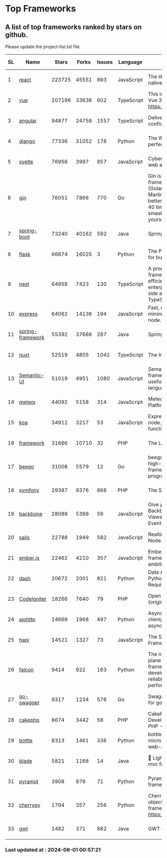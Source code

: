 # Top Frameworks
## A list of top frameworks ranked by stars on github.  
Please update the project-list.txt file.

| SL| Name  | Stars| Forks| Issues | Language | Description | Last Commit |
| --| ------| -----| ---- | ------ | -------- | ----------- | ----------- |
| 1 | [react](https://github.com/facebook/react) | 223725 | 45551 | 893 | JavaScript | The library for web and native user interfaces. | 2024-05-31 23:15:27 |
| 2 | [vue](https://github.com/vuejs/vue) | 207196 | 33636 | 602 | TypeScript | This is the repo for Vue 2. For Vue 3, go to https://github.com/vuejs/core | 2024-05-21 07:51:55 |
| 3 | [angular](https://github.com/angular/angular) | 94877 | 24758 | 1557 | TypeScript | Deliver web apps with confidence 🚀 | 2024-05-31 13:59:02 |
| 4 | [django](https://github.com/django/django) | 77336 | 31052 | 178 | Python | The Web framework for perfectionists with deadlines. | 2024-05-31 13:45:30 |
| 5 | [svelte](https://github.com/sveltejs/svelte) | 76956 | 3997 | 857 | JavaScript | Cybernetically enhanced web apps | 2024-05-31 20:57:39 |
| 6 | [gin](https://github.com/gin-gonic/gin) | 76051 | 7866 | 770 | Go | Gin is a HTTP web framework written in Go (Golang). It features a Martini-like API with much better performance -- up to 40 times faster. If you need smashing performance, get yourself some Gin. | 2024-05-24 06:55:25 |
| 7 | [spring-boot](https://github.com/spring-projects/spring-boot) | 73240 | 40162 | 592 | Java | Spring Boot | 2024-05-30 20:16:27 |
| 8 | [flask](https://github.com/pallets/flask) | 66674 | 16025 | 3 | Python | The Python micro framework for building web applications. | 2024-05-11 15:40:26 |
| 9 | [nest](https://github.com/nestjs/nest) | 64958 | 7423 | 130 | TypeScript | A progressive Node.js framework for building efficient, scalable, and enterprise-grade server-side applications with TypeScript/JavaScript 🚀 | 2024-05-21 06:12:45 |
| 10 | [express](https://github.com/expressjs/express) | 64062 | 14136 | 194 | JavaScript | Fast, unopinionated, minimalist web framework for node. | 2024-05-22 22:29:16 |
| 11 | [spring-framework](https://github.com/spring-projects/spring-framework) | 55392 | 37668 | 287 | Java | Spring Framework | 2024-05-31 16:01:49 |
| 12 | [nuxt](https://github.com/nuxt/nuxt) | 52519 | 4805 | 1042 | TypeScript | The Intuitive Vue Framework. | 2024-05-31 11:59:37 |
| 13 | [Semantic-UI](https://github.com/Semantic-Org/Semantic-UI) | 51019 | 4951 | 1080 | JavaScript | Semantic is a UI component framework based around useful principles from natural language. | 2023-01-11 17:05:32 |
| 14 | [meteor](https://github.com/meteor/meteor) | 44092 | 5158 | 314 | JavaScript | Meteor, the JavaScript App Platform | 2024-05-23 19:25:58 |
| 15 | [koa](https://github.com/koajs/koa) | 34912 | 3217 | 53 | JavaScript | Expressive middleware for node.js using ES2017 async functions | 2024-05-30 01:02:33 |
| 16 | [framework](https://github.com/laravel/framework) | 31666 | 10710 | 32 | PHP | The Laravel Framework. | 2024-05-31 19:13:50 |
| 17 | [beego](https://github.com/beego/beego) | 31008 | 5579 | 12 | Go | beego is an open-source, high-performance web framework for the Go programming language. | 2024-05-26 06:25:36 |
| 18 | [symfony](https://github.com/symfony/symfony) | 29387 | 9376 | 868 | PHP | The Symfony PHP framework | 2024-05-31 15:49:40 |
| 19 | [backbone](https://github.com/jashkenas/backbone) | 28088 | 5399 | 59 | JavaScript | Give your JS App some Backbone with Models, Views, Collections, and Events | 2024-03-06 23:22:47 |
| 20 | [sails](https://github.com/balderdashy/sails) | 22788 | 1949 | 582 | JavaScript | Realtime MVC Framework for Node.js | 2024-05-17 22:00:56 |
| 21 | [ember.js](https://github.com/emberjs/ember.js) | 22462 | 4210 | 357 | JavaScript | Ember.js - A JavaScript framework for creating ambitious web applications | 2024-05-24 18:07:07 |
| 22 | [dash](https://github.com/plotly/dash) | 20672 | 2001 | 821 | Python | Data Apps & Dashboards for Python. No JavaScript Required. | 2024-05-31 14:02:41 |
| 23 | [CodeIgniter](https://github.com/bcit-ci/CodeIgniter) | 18266 | 7640 | 79 | PHP | Open Source PHP Framework (originally from EllisLab) | 2024-03-20 03:51:42 |
| 24 | [aiohttp](https://github.com/aio-libs/aiohttp) | 14669 | 1968 | 497 | Python | Asynchronous HTTP client/server framework for asyncio and Python | 2024-05-27 11:12:43 |
| 25 | [hapi](https://github.com/hapijs/hapi) | 14521 | 1327 | 73 | JavaScript | The Simple, Secure Framework Developers Trust | 2024-04-09 14:33:32 |
| 26 | [falcon](https://github.com/falconry/falcon) | 9414 | 922 | 163 | Python | The no-magic web data plane API and microservices framework for Python developers, with a focus on reliability, correctness, and performance at scale. | 2024-05-07 19:30:52 |
| 27 | [go-swagger](https://github.com/go-swagger/go-swagger) | 9317 | 1234 | 576 | Go | Swagger 2.0 implementation for go | 2024-05-13 17:21:38 |
| 28 | [cakephp](https://github.com/cakephp/cakephp) | 8674 | 3442 | 58 | PHP | CakePHP: The Rapid Development Framework for PHP - Official Repository | 2024-05-26 13:28:20 |
| 29 | [bottle](https://github.com/bottlepy/bottle) | 8313 | 1461 | 336 | Python | bottle.py is a fast and simple micro-framework for python web-applications. | 2024-01-03 22:31:48 |
| 30 | [blade](https://github.com/lets-blade/blade) | 5821 | 1168 | 14 | Java | :rocket: Lightning fast and elegant mvc framework for Java8 | 2023-06-16 05:18:49 |
| 31 | [pyramid](https://github.com/Pylons/pyramid) | 3908 | 879 | 71 | Python | Pyramid - A Python web framework | 2024-03-03 23:38:59 |
| 32 | [cherrypy](https://github.com/cherrypy/cherrypy) | 1794 | 357 | 256 | Python | CherryPy is a pythonic, object-oriented HTTP framework.      https://cherrypy.dev | 2024-04-22 23:41:04 |
| 33 | [gwt](https://github.com/gwtproject/gwt) | 1482 | 371 | 882 | Java | GWT Open Source Project | 2024-06-01 00:05:08 |

### Last updated at : 2024-06-01 00:57:21
